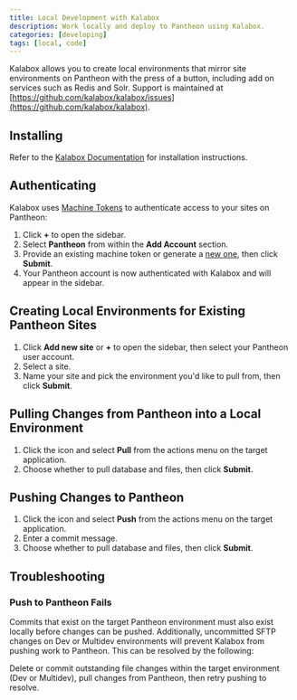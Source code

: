 ```yaml
---
title: Local Development with Kalabox
description: Work locally and deploy to Pantheon using Kalabox.  
categories: [developing]
tags: [local, code]
---
```

Kalabox allows you to create local environments that mirror site environments on Pantheon with the press of a button, including add on services such as Redis and Solr. Support is maintained at [https://github.com/kalabox/kalabox/issues](https://github.com/kalabox/kalabox).

## Installing
Refer to the [Kalabox Documentation](http://docs.kalabox.io/en/stable/users/install/) for installation instructions.

## Authenticating
Kalabox uses [Machine Tokens](/docs/machine-tokens) to authenticate access to your sites on Pantheon:

1. Click **+** to open the sidebar.
2. Select **Pantheon** from within the **Add Account** section.
3. Provide an existing machine token or generate a [new one](https://dashboard.pantheon.io/machine-token/create/Kalabox), then click **Submit**.
4. Your Pantheon account is now authenticated with Kalabox and will appear in the sidebar.

## Creating Local Environments for Existing Pantheon Sites
1. Click **Add new site** or **+** to open the sidebar, then select your Pantheon user account.
2. Select a site.
3. Name your site and pick the environment you'd like to pull from, then click **Submit**.

## Pulling Changes from Pantheon into a Local Environment
1. Click the <em class="fa fa-cog"></em> icon and select **Pull** from the actions menu on the target application.
2. Choose whether to pull database and files, then click **Submit**.

## Pushing Changes to Pantheon
1. Click the <em class="fa fa-cog"></em> icon and select **Push** from the actions menu on the target application.
2. Enter a commit message.
3. Choose whether to pull database and files, then click **Submit**.

## Troubleshooting

### Push to Pantheon Fails
Commits that exist on the target Pantheon environment must also exist locally before changes can be pushed. Additionally, uncommitted SFTP changes on Dev or Multidev environments will prevent Kalabox from pushing work to Pantheon. This can be resolved by the following:

Delete or commit outstanding file changes within the target environment (Dev or Multidev), pull changes from Pantheon, then retry pushing to resolve.
